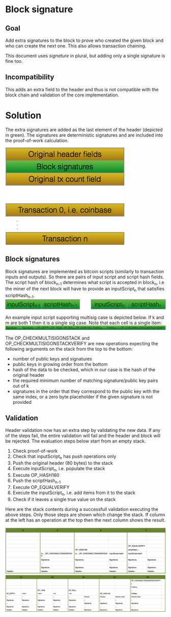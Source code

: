 # Block signature
## Goal

Add extra signatures to the block to prove who created the given block and who can create the next one. This also allows transaction chaining.

This document uses _signature_ in plural, but adding only a single signature is fine too.

## Incompatibility

This adds an extra field to the header and thus is not compatible with the block chain and validation of the core implementation.

# Solution

The extra signatures are added as the last element of the header (depicted in green). The signatures are deterministic signatures and are included into the proof-of-work calculation.

![Block with signature](newblock.png)

## Block signatures

Block signatures are implemented as bitcoin scripts (similarly to transaction inputs and outputs). So there are pairs of input script and script hash fields. The script hash of block<sub>n-1</sub> determines what script is accepted in block<sub>n</sub>, i.e the miner of the next block will have to provide an inputScript<sub>n</sub> that satisfies scriptHash<sub>n-1</sub>.
![Block signature](blocksignature.png)

An example input script supporting multisig case is depicted below. If k and m are both 1 then it is a single sig case. Note that each cell is a single item:
![Input script](inputscript.png)

The OP_CHECKMULTISIGONSTACK and OP_CHECKMULTISIGONSTACKVERIFY are new operations expecting the following arguments on the stack from the top to the bottom:

 * number of public keys and signatures
 * public keys in growing order from the bottom
 * hash of the data to be checked, which in our case is the hash of the original header
 * the required minimum number of matching signature/public key pairs out of k
 * signatures in the order that they correspond to the public key with the same index, or a zero byte placeholder if the given signature is not provided

## Validation

Header validation now has an extra step by validating the new data. If any of the steps fail, the entire validation will fail and the header and block will be rejected. The evaluation steps below start from an empty stack.

1. Check proof-of-work
2. Check that inputScript<sub>n</sub> has push operations only
3. Push the original header (80 bytes) to the stack
4. Execute inputScript<sub>n</sub>, i.e. populate the stack
5. Execute OP_HASH160  
6. Push the scriptHash<sub>n-1</sub>
7. Execute OP_EQUALVERIFY
8. Execute the inputScript<sub>n</sub>, i.e. add items from it to the stack
9. Check if it leaves a single true value on the stack
    
Here are the stack contents during a successfull validation executing the above steps. Only those steps are shown which change the stack. If column at the left has an operation at the top then the next column shows the result.
 
![Stack (part 1)](stackpart1.png)
![Stack (part 2)](stackpart2.png)

